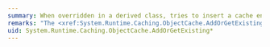 ```yaml
---
summary: When overridden in a derived class, tries to insert a cache entry into the cache, and returns an existing cache entry with a matching key.
remarks: "The <xref:System.Runtime.Caching.ObjectCache.AddOrGetExisting%2A> method overloads insert an entry into the cache. If a cache entry with a matching key already exists, they return the existing entry. The cache entry can be a <xref:System.Runtime.Caching.CacheItem> object or a generic object.  \n  \n There is one difference between the <xref:System.Runtime.Caching.ObjectCache.AddOrGetExisting%2A> overloads and the <xref:System.Runtime.Caching.ObjectCache.Add%2A> overloads. When these overloaded methods try to insert a cache entry, if an existing entry is found that has a key that matches an existing inserted cache entry, the <xref:System.Runtime.Caching.ObjectCache.AddOrGetExisting%2A> overloads return the existing cache entry. The <xref:System.Runtime.Caching.ObjectCache.Add%2A> overloads do not."
uid: System.Runtime.Caching.ObjectCache.AddOrGetExisting*
---
```

